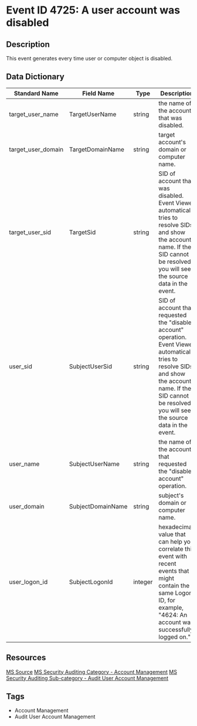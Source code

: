 # Event ID 4725: A user account was disabled

## Description
This event generates every time user or computer object is disabled.

## Data Dictionary
|Standard Name|Field Name|Type|Description|Sample Value|
|---|---|---|---|---|
|target_user_name|TargetUserName|string|the name of the account that was disabled.|Auditor|
|target_user_domain|TargetDomainName|string|target account's domain or computer name.|CONTOSO|
|target_user_sid|TargetSid|string|SID of account that was disabled. Event Viewer automatically tries to resolve SIDs and show the account name. If the SID cannot be resolved, you will see the source data in the event.|S-1-5-21-3457937927-2839227994-823803824-2104|
|user_sid|SubjectUserSid|string|SID of account that requested the "disable account" operation. Event Viewer automatically tries to resolve SIDs and show the account name. If the SID cannot be resolved, you will see the source data in the event.|S-1-5-21-3457937927-2839227994-823803824-1104|
|user_name|SubjectUserName|string|the name of the account that requested the "disable account" operation.|dadmin|
|user_domain|SubjectDomainName|string|subject's domain or computer name.|CONTOSO|
|user_logon_id|SubjectLogonId|integer|hexadecimal value that can help you correlate this event with recent events that might contain the same Logon ID, for example, "4624: An account was successfully logged on."|0x30d5f|

## Resources
[MS Source](https://github.com/MicrosoftDocs/windows-itpro-docs/blob/master/windows/security/threat-protection/auditing/event-4725.md)
[MS Security Auditing Category - Account Management](https://docs.microsoft.com/en-us/windows/security/threat-protection/auditing/advanced-security-audit-policy-settings#account-management)
[MS Security Auditing Sub-category - Audit User Account Management](https://github.com/MicrosoftDocs/windows-itpro-docs/tree/master/windows/security/threat-protection/auditing/audit-user-account-management.md)

## Tags
* Account Management
* Audit User Account Management